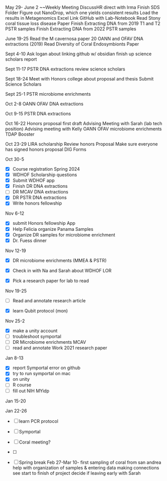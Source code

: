 May 29- June 2
~~Weekly Meeting
DiscussHR direct with Irma
Finish SDS Folder
Figure out NanoDrop, which one yields consistent results
Load the results in Metagenomics Excel
Link GitHub with Lab-Notebook
Read Stony coral tissue loss disease Paper 
Finish Extracting DNA from 2019 T1 and T2 PSTR samples
Finish Extracting DNA from 2022 PSTR samples

June 19-25
Read the M cavernosa paper
20 OANN and OFAV DNA extractions (2019) 
Read Diversity of Coral Endosymbionts Paper 

Sept 4-10
Ask logan about linking github w/ obsidian
finish up science scholars report

Sept 11-17
PSTR DNA extractions
review science scholars

Sept 18-24
Meet with Honors college about proposal and thesis 
Submit Science Scholars 

Sept 25-1
PSTR microbiome enrichments

Oct 2-8
OANN OFAV DNA extractions

Oct 9-15
PSTR DNA extractions

Oct 16-22
Honors proposal first draft 
Advising Meeting with Sarah (lab tech position)
Advising meeting with Kelly
OANN OFAV microbiome enrichments
TDAP Booster

Oct 23-29
LIRA scholarship 
Review honors Proposal
Make sure everyone has signed honors proposal
DIG Forms

Oct 30-5
- [x] Course registration Spring 2024
- [x] WDHOF Scholarship questions
- [x] Submit WDHOF app
- [x] Finish DR DNA extractions
 - [ ] DR MCAV DNA extractions
- [x] DR PSTR DNA extractions
- [x] Write honors fellowship

Nov 6-12
- [x] submit Honors fellowship App
- [x] Help Felicia organize Panama Samples
- [x] Organize DR samples for microbiome enrichment
- [x] Dr. Fuess dinner 

Nov 12-19 
- [x] DR microbiome enrichments (MMEA & PSTR)
- [x] Check in with Na and Sarah about WDHOF LOR
- [x] Pick a research paper for lab to read


Nov 19-25
- [ ] Read and annotate research article
- [x] learn Qubit protocol (mon)


Nov 25-2
- [x] make a unity account
- [ ] troubleshoot symportal
- [ ] DR Microbiome enrichments MCAV
- [ ] read and annotate Work 2021 research paper 

Jan 8-13
- [x] report Symportal error on github
- [x] try to run symportal on mac 
- [x] on unity
- [ ] R course
- [ ] fill out NIH MYidp 

Jan 15-20

Jan 22-26
- [ ] learn PCR protocol
- [ ] Symportal 
- [ ] Coral meeting?
- [ ] 


- [ ] Spring break Feb 27-Mar 10- first sampling of coral from san andrea
		help with organization of samples & entering data
		making connections
		see start to finish of project
		decide if leaving early with Sarah 



